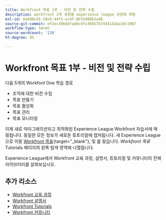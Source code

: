 ```yaml
---
title: Workfront 목표 1부 - 비전 및 전략 수립
description: workfront 1개 과정을 experience league 과정에 매핑
exl-id: 6e600cd1-28e5-44f2-acdf-8b7d408b3ad8
source-git-commit: ef2ec39b04fad8c4fc485b7b7444141ba18c1907
workflow-type: tm+mt
source-wordcount: '128'
ht-degree: 0%

---
```


# Workfront 목표 1부 - 비전 및 전략 수립

다음 5개의 Workfont One 학습 경로

* 조직에 대한 비전 수립
* 목표 만들기
* 목표 활성화
* 목표 관리
* 목표 모니터링

이제 새로 마이그레이션되고 최적화된 Experience League Workfront 자습서에 매핑됩니다.  동일한 모든 정보가 새로운 튜토리얼에 캡처됩니다. 새 Experience League으로 이동 [Workfront 목표](https://experienceleague.adobe.com/docs/workfront-learn/tutorials-workfront/workfront-goals/establish-a-vision-and-strategy/align-groups-and-teams-to-the-strategy.html?lang=en){target="_blank"}, 및 를 찾습니다. *Workfront 목표* Tutorials 페이지의 왼쪽 탐색 영역에 나열됩니다.

Experience League에서 Workfront 교육 과정, 설명서, 튜토리얼 및 커뮤니티의 전체 라이브러리를 살펴보십시오.

## 추가 리소스

* [Workfront 교육 과정](https://experienceleague.adobe.com/?lang=en&amp;Solution=Workfront#courses)
* [Workfront 설명서](https://experienceleague.adobe.com/docs/workfront.html)
* [Workfront Tutorials](https://experienceleague.adobe.com/docs/workfront-learn/tutorials-workfront/home.html)
* [Workfront 커뮤니티](https://experienceleaguecommunities.adobe.com/t5/workfront/ct-p/workfront)
